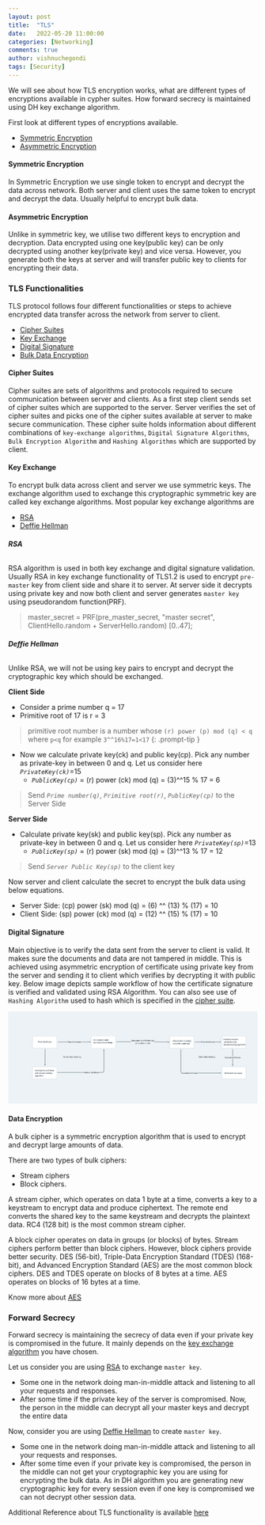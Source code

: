 ```yaml
---
layout: post
title:  "TLS"
date:   2022-05-20 11:00:00
categories: [Networking]
comments: true
author: vishnuchegondi
tags: [Security]
---
```


We will see about how TLS encryption works, what are different types of encryptions available in cypher suites. How forward secrecy is maintained using DH key exchange algorithm.

<!-- more -->

First look at different types of encryptions available.

* [Symmetric Encryption](#symmetric-encryption)
* [Asymmetric Encryption](#asymmetric-encryption)

#### Symmetric Encryption

In Symmetric Encryption we use single token to encrypt and decrypt the data across network. Both server and client uses the same token to encrypt and decrypt the data. Usually helpful to encrypt bulk data.

#### Asymmetric Encryption

Unlike in symmetric key, we utilise two different keys to encryption and decryption. Data encrypted using one key(public key) can be only decrypted using another key(private key) and vice versa. However, you generate both the keys at server and will transfer public key to clients for encrypting their data.


### TLS Functionalities

TLS protocol follows four different functionalities or steps to achieve encrypted data transfer across the network from server to client.

* [Cipher Suites](#cipher-suites)
* [Key Exchange](#key-exchange)
* [Digital Signature](#digital-signature)
* [Bulk Data Encryption](#data-encryption)


#### Cipher Suites

Cipher suites are sets of algorithms and protocols required to secure communication between server and clients. As a first step client sends set of cipher suites which are supported to the server. Server verifies the set of cipher suites and picks one of the cipher suites available at server to make secure communication. These cipher suite holds information about different combinations of `key-exchange algorithms`, `Digital Signature Algorithms`, `Bulk Encryption Algorithm` and `Hashing Algorithms` which are supported by client.

#### Key Exchange

To encrypt bulk data across client and server we use symmetric keys. The exchange algorithm used to exchange this cryptographic symmetric key are called key exchange algorithms. Most popular key exchange algorithms are 

* [RSA](#rsa)
* [Deffie Hellman](#deffie-hellman)


###### ***RSA***

RSA algorithm is used in both key exchange and digital signature validation. Usually RSA in key exchange functionality of TLS1.2 is used to encrypt `pre-master` key from client side and share it to server. At server side it decrypts using private key and now both client and server generates `master key` using pseudorandom function(PRF).

> master_secret = PRF(pre_master_secret, "master secret", ClientHello.random + ServerHello.random) [0..47];


###### ***Deffie Hellman***

Unlike RSA, we will not be using key pairs to encrypt and decrypt the cryptographic key which should be exchanged. 

**Client Side**
* Consider a prime number q = 17
* Primitive root of 17 is r = 3 

> primitive root number is a number whose `(r) power (p) mod (q) < q` where `p<q` for example `3^^16%17=1<17`
{: .prompt-tip }

* Now we calculate private key(ck) and public key(cp). Pick any number as private-key in between 0 and q. Let us consider here *`PrivateKey(ck)`*=15
    * *`PublicKey(cp)`* = (r) power (ck) mod (q) = (3)^^15 % 17 = 6

> Send *`Prime number(q)`*, *`Primitive root(r)`*, *`PublicKey(cp)`* to the Server Side

**Server Side**
* Calculate private key(sk) and public key(sp). Pick any number as private-key in between 0 and q. Let us consider here *`PrivateKey(sp)`*=13
    * *`PublicKey(sp)`* = (r) power (sk) mod (q) = (3)^^13 % 17 = 12

> Send *`Server Public Key(sp)`* to the client key

Now server and client calculate the secret to encrypt the bulk data using below equations.

* Server Side: (cp) power (sk) mod (q) = (6) ^^ (13) % (17) = 10
* Client Side: (sp) power (ck) mod (q) = (12) ^^ (15) % (17) = 10



#### Digital Signature

Main objective is to verify the data sent from the server to client is valid. It makes sure the documents and data are not tampered in middle. This is achieved using asymmetric encryption of certificate using private key from the server and sending it to client which verifies by decrypting it with public key. Below image depicts sample workflow of how the certificate signature is verified and validated using RSA Algorithm. You can also see use of `Hashing Algorithm` used to hash which is specified in the [cipher suite](#cipher-suites).

![rsa workflow](../assets/img/rsa.png)


#### Data Encryption

A bulk cipher is a symmetric encryption algorithm that is used to encrypt and decrypt large amounts of data.

There are two types of bulk ciphers:
* Stream ciphers
* Block ciphers.

A stream cipher, which operates on data 1 byte at a time, converts a key to a keystream to encrypt data and produce ciphertext. The remote end converts the shared key to the same keystream and decrypts the plaintext data. RC4 (128 bit) is the most common stream cipher.

A block cipher operates on data in groups (or blocks) of bytes. Stream ciphers perform better than block ciphers. However, block ciphers provide better security. DES (56-bit), Triple-Data Encryption Standard (TDES) (168-bit), and Advanced Encryption Standard (AES) are the most common block ciphers. DES and TDES operate on blocks of 8 bytes at a time. AES operates on blocks of 16 bytes at a time.

Know more about [AES](https://www.trentonsystems.com/blog/aes-encryption-your-faqs-answered)

### Forward Secrecy

Forward secrecy is maintaining the secrecy of data even if your private key is compromised in the future. It mainly depends on the [key exchange algorithm](#key-exchange) you have chosen.

Let us consider you are using [RSA](#rsa) to exchange `master key`.
* Some one in the network doing man-in-middle attack and listening to all your requests and responses.
* After some time if the private key of the server is compromised. Now, the person in the middle can decrypt all your master keys and decrypt the entire data

Now, consider you are using [Deffie Hellman](#deffie-hellman) to create `master key`.
* Some one in the network doing man-in-middle attack and listening to all your requests and responses.
* After some time even if your private key is compromised, the person in the middle can not get your cryptographic key you are using for encrypting the bulk data. As in DH algorithm you are generating new cryptographic key for every session even if one key is compromised we can not decrypt other session data.


Additional Reference about TLS functionality is available [here][tls12_reference]

[tls12_reference]: https://www.acunetix.com/blog/articles/establishing-tls-ssl-connection-part-5/